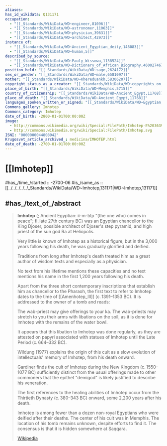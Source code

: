 ```yaml
---
aliases:
has_id_wikidata: Q131171
occupation:
  - "[[_Standards/WikiData/WD~engineer,81096]]"
  - "[[_Standards/WikiData/WD~astronomer,11063]]"
  - "[[_Standards/WikiData/WD~physician,39631]]"
  - "[[_Standards/WikiData/WD~architect,42973]]"
instance_of:
  - "[[_Standards/WikiData/WD~Ancient_Egyptian_deity,146083]]"
  - "[[_Standards/WikiData/WD~human,5]]"
described_by_source:
  - "[[_Standards/WikiData/WD~Pauly_Wissowa,1138524]]"
  - "[[_Standards/WikiData/WD~Dictionary_of_African_Biography,46002746]]"
position_held: "[[_Standards/WikiData/WD~sage,2624172]]"
sex_or_gender: "[[_Standards/WikiData/WD~male,6581097]]"
mother: "[[_Standards/WikiData/WD~Khereduankh,58306207]]"
copyright_status_as_a_creator: "[[_Standards/WikiData/WD~copyrights_on_works_have_expired,71887839]]"
place_of_birth: "[[_Standards/WikiData/WD~Memphis,5715]]"
country_of_citizenship: "[[_Standards/WikiData/WD~Ancient_Egypt,11768]]"
place_of_death: "[[_Standards/WikiData/WD~Ancient_Egypt,11768]]"
languages_spoken_written_or_signed: "[[_Standards/WikiData/WD~Egyptian,50868]]"
Commons_gallery: Imhotep
Commons_category: Imhotep
date_of_birth: -2800-01-01T00:00:00Z
image:
  - http://commons.wikimedia.org/wiki/Special:FilePath/Imhotep-E%203639-IMG%204607-gradient.jpg
  - http://commons.wikimedia.org/wiki/Special:FilePath/Imhotep.svg
ISNI: "0000000044808942"
Krugosvet_article_archived_: medicina/IMHOTEP.html
date_of_death: -2700-01-01T00:00:00Z
---
```


# [[Imhotep]] 

#has_/time_/started ::  -2700-06
#is_/same_as :: [[../../../../../_Standards/WikiData/WD~Imhotep,131171|WD~Imhotep,131171]]

## #has_/text_of_/abstract 

> **Imhotep** (; Ancient Egyptian: ỉỉ-m-ḥtp "(the one who) comes in peace"; fl. late 27th century BC) 
> was an Egyptian chancellor to the King Djoser, possible architect of Djoser's step pyramid, 
> and high priest of the sun god Ra at Heliopolis. 
> 
> Very little is known of Imhotep as a historical figure, 
> but in the 3,000 years following his death, he was gradually glorified and deified.
>
> Traditions from long after Imhotep's death treated him as a great author of wisdom texts and especially as a physician. 
> 
> No text from his lifetime mentions these capacities 
> and no text mentions his name in the first 1,200 years following his death. 
> 
> Apart from the three short contemporary inscriptions that establish him as chancellor to the Pharaoh, 
> the first text to refer to Imhotep dates to the time of [[Amenhotep_III]] (c. 1391–1353 BC). 
> It is addressed to the owner of a tomb and reads:
>
> The wab-priest may give offerings to your ka. 
> The wab-priests may stretch to you their arms with libations on the soil, 
> as it is done for Imhotep with the remains of the water bowl.
>
> It appears that this libation to Imhotep was done regularly, 
> as they are attested on papyri associated with statues of Imhotep until the Late Period (c. 664–332 BC). 
> 
> Wildung (1977) explains the origin of this cult as a slow evolution of intellectuals' memory of Imhotep, 
> from his death onward. 
> 
> Gardiner finds the cult of Imhotep during the New Kingdom (c. 1550–1077 BC) 
> sufficiently distinct from the usual offerings made to other commoners 
> that the epithet "demigod" is likely justified to describe his veneration.
>
> The first references to the healing abilities of Imhotep occur from the Thirtieth Dynasty (c. 380–343 BC) onward, 
> some 2,200 years after his death.
>
> Imhotep is among fewer than a dozen non-royal Egyptians who were deified after their deaths. 
> The center of his cult was in Memphis. 
> The location of his tomb remains unknown, despite efforts to find it. 
> The consensus is that it is hidden somewhere at Saqqara.
>
> [Wikipedia](https://en.wikipedia.org/wiki/Imhotep) 


